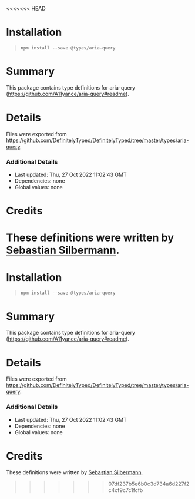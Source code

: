 <<<<<<< HEAD
# Installation
> `npm install --save @types/aria-query`

# Summary
This package contains type definitions for aria-query (https://github.com/A11yance/aria-query#readme).

# Details
Files were exported from https://github.com/DefinitelyTyped/DefinitelyTyped/tree/master/types/aria-query.

### Additional Details
 * Last updated: Thu, 27 Oct 2022 11:02:43 GMT
 * Dependencies: none
 * Global values: none

# Credits
These definitions were written by [Sebastian Silbermann](https://github.com/eps1lon).
=======
# Installation
> `npm install --save @types/aria-query`

# Summary
This package contains type definitions for aria-query (https://github.com/A11yance/aria-query#readme).

# Details
Files were exported from https://github.com/DefinitelyTyped/DefinitelyTyped/tree/master/types/aria-query.

### Additional Details
 * Last updated: Thu, 27 Oct 2022 11:02:43 GMT
 * Dependencies: none
 * Global values: none

# Credits
These definitions were written by [Sebastian Silbermann](https://github.com/eps1lon).
>>>>>>> 07df237b5e6b0c3d734a6d227f2c4cf9c7c1fcfb
